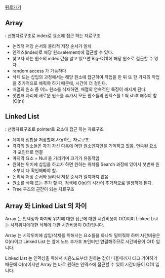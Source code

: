 <a href="https://github.com/jhlee225/studyDevRepo">뒤로가기</a>

## Array

: 선형자료구조로 index로 요소에 접근 하는 자료구조

- 논리적 저장 순서와 물리적 저장 순서가 일치
- 인덱스(index)로 해당 원소(element)에 접근할 수 있다.
- 찾고자 하는 원소의 index 값을 알고 있으면 Big-O(1)에 해당 원소로 접근할 수 있다.
- random access 가 가능하다
- 삭제 또는 삽입의 과정에서는 해당 원소에 접근하여 작업을 한 뒤 또 한 가지의 작업을 추가적으로 해줘야 하기 때문에, 시간이 더 걸린다.
- 배열의 원소 중 어느 원소를 삭제하면, 배열의 연속적인 특징이 깨지게 된다.
- 첫번째 자리에 새로운 원소를 추가시 모든 원소들의 인덱스를 1 씩 shift 해줘야 함 (O(n))

## Linked List

: 선형자료구조로 pointer로 요소에 접근 하는 자료구조

- 데이터 집합을 저장할때 사용하는 자료구조
- 각각의 원소들은 자기 자신 다음에 어떤 원소인지만을 기억하고 있음. 연속된 요소가 포인터로 연결
- 마지막 요소 = Null 을 가리키며 크기가 유동적임
- 원하는 위치에 삽입을 하고자 하면 원하는 위치를 Search 과정에 있어서 첫번째 원소부터 다 확인해봐야 함.
- 논리적 저장 순서와 물리적 저장 순서가 일치하지 않음
- 원소를 삭제 또는 추가 할 때, 검색에 O(n)의 시간이 추가적으로 발생하게 된다.
- Tree 구조의 근간이 되는 자료구조

## Array 와 Linked List 의 차이

Array 는 인덱싱과 마지막 위치에 대한 접근에 대한 시간비용이 O(1)이며 Linked List는 시작위치에대한 삭제에 대한 시간비용이 O(1)입니다.

Array 는 시작위치에 삽입/삭제를 위해서는 요소들을 하나씩 밀어줘야 하며 시간비용은 O(n)이고 Linked List 는 앞에 노드 추가후 포인터만 연결해주므로 시간비용이 O(1) 입니다.

Linked List 는 인덱싱을 위해서 처음노드부터 원하는 값이 나올때까지 타고 가야하기 때문에 O(n)이지만 Array 는 바로 원하는 인덱스에 접근할 수 있어 시간비용이 O(1) 입니다.
